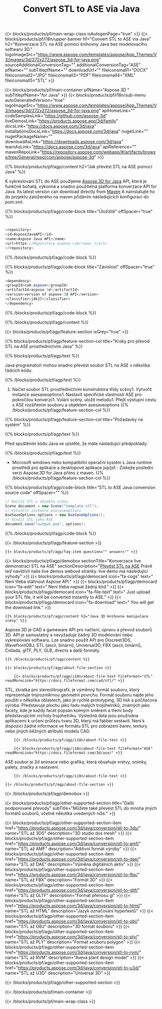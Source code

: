 ﻿---
title: Convert STL to ASE via Java 
weight: 1230
url: /cs/java/conversion/stl-to-ase/ 
description: Vzorek Java konverzní kód pro formát STL do souboru ASE. Použijte tento příkladný kód k převedení STL na ASE v rámci kterékoli aplikace založené na webu nebo ploše Java.
---
{{< blocks/products/pf/main-wrap-class isAutogenPage="true" >}}
{{< blocks/products/pf/i18n/upper-banner h1="Convert STL to ASE via Java" h2="Konverzace STL na ASE pomocí knihovny Java bez modelovacího softwaru 3D." logoImageSrc="https://www.aspose.com/templates/aspose/App_Themes/V3/images/3d/272x272/aspose_3d-for-java.png" sourceAdditionalConversionTag="" additionalConversionTag="ASE" pfName="" subTitlepfName="" downloadUrl="" fileiconsmall1="DOCX" fileiconsmall2="JPG" fileiconsmall3="PDF" fileiconsmall4="XML" fileiconsmall5="STL" >}}

{{< blocks/products/pf/main-container pfName="Aspose.3D " subTitlepfName="for Java" >}}
{{< blocks/products/pf/i18n/sub-menu autoGeneratedVersion="true" logoImageSrc="https://www.aspose.com/templates/aspose/App_Themes/V3/images/3d/272x272/aspose_3d-for-java.png" apiHomeLink="" codeSamplesLink="https://github.com/aspose-3d" liveDemosLink="https://products.aspose.app/3d/family" docsLink="https://docs.aspose.com/3d/java" installationsDocsLink="https://docs.aspose.com/3d/java" nugetLink="" nugetPackageName="" downloadAsLink="https://downloads.aspose.com/3d/java" learnAsLink="https://docs.aspose.com/3d/java" apiReference="" mavenRepoLink="https://repository.aspose.com/webapp/#/artifacts/browse/tree/General/repo/com/aspose/aspose-3d" >}}

{{% blocks/products/pf/agp/content h2="Jak převést STL na ASE pomocí Java" %}}

 K vykreslování STL do ASE použijeme
 [Aspose.3D for Java](https://products.aspose.com/3d/java) 
 API, která je funkčně bohatá, výkonná a snadno použitelná platforma konverzace API for Java. Its latest version can download directly from
 [Maven](https://repository.aspose.com/webapp/#/artifacts/browse/tree/General/repo/com/aspose/aspose-3d) 
 A nainstalujte ho do projektu založeného na maven přidáním následujících konfigurací do pom.xml.

{{% blocks/products/pf/agp/code-block title="Úložiště" offSpacer="true" %}}

```cs

<repository>
<id>AsposeJavaAPI</id>
<name>Aspose Java API</name>
<url>https://Repository.aspose.com/repo/ </url>
</repository>


```

{{% /blocks/products/pf/agp/code-block %}}

{{% blocks/products/pf/agp/code-block title="Závislost" offSpacer="true" %}}

```cs
<dependency>
<groupId>com.aspose</groupId>
<artifactId>aspose-3d</artifactId>
<version>version of aspose-3d API</version>
<classifier>jdk17</classifier>
</dependency>


```

{{% /blocks/products/pf/agp/code-block %}}

{{% /blocks/products/pf/agp/content %}}

{{< blocks/products/pf/agp/feature-section isGrey="true" >}}

{{% blocks/products/pf/agp/feature-section-col title="Kroky pro převod STL na ASE prostřednictvím Java" %}}

{{% blocks/products/pf/agp/text %}}

 Java programátoři mohou snadno převést soubor STL na ASE v několika řádcích kódu.

{{% /blocks/products/pf/agp/text %}}

1. Načíst soubor STL prostřednictvím konstruktora třídy scény1. Vytvořit instance asesaveoptions1. Nastavit specifické vlastnosti ASE pro pokročilou konverzii1. Volání scény. uložit metodu1. Přejít výstupní cestu s ASE rozšířením souboru a objektem asesaveoptions
{{% /blocks/products/pf/agp/feature-section-col %}}

{{% blocks/products/pf/agp/feature-section-col title="Požadavky na systém" %}}

{{% blocks/products/pf/agp/text %}}

 Před spuštěním kódu Java se ujistěte, že máte následující předpoklady.

{{% /blocks/products/pf/agp/text %}}

- Microsoft windows nebo kompatibilní operační systém s Java runtime prostředí pro aplikace a desktopové aplikace jsp/jsf.- Získejte poslední verzi Aspose.3D for Java přímo z maven.
{{% /blocks/products/pf/agp/feature-section-col %}}

{{% blocks/products/pf/agp/code-block title="STL to ASE Java conversion source code" offSpacer="" %}}

```cs
// Načíst STL v objektu scény 
Scene document = new Scene("template.stl");
// Vytvořit instance asesaveoptions 
AseSaveOptions options = new AseSaveOptions();
// Uložit STL jako ASE 
document.save("output.ase", options);   


```

{{% /blocks/products/pf/agp/code-block %}}

{{< /blocks/products/pf/agp/feature-section >}}

    {{< blocks/products/pf/agp/faq-item question="" answer="" >}}
 

<!-- aboutfile Starts -->

{{< blocks/products/pf/agp/demobox sectionTitle="Konverzace live demonstrací STL na ASE" sectionDescription="[Převést STL na ASE](https://products.aspose.app/3d/conversion/stl-to-ase) Právě teď navštívit naše live demos webové stránky. live demo má následující výhody" >}}
        {{< blocks/products/pf/agp/democard icon="fa-cogs" text=" Není třeba stáhnout Aspose API." >}}
        {{< blocks/products/pf/agp/democard icon="fa-edit" text=" Není třeba napsat žádný kód." >}}
        {{< blocks/products/pf/agp/democard icon="fa-file-text" text=" Just upload your STL file, it will be converted instantly to ASE." >}}
        {{< blocks/products/pf/agp/democard icon="fa-download" text=" You will get the download link." >}}

    {{% blocks/products/pf/agp/content h2="Java 3D knihovna manipulace scény" %}}

 Aspose.3D je CAD a gameware API pro načtení, úpravu a převod souborů 3D. API je samostatný a nevyžaduje žádný 3D modelování nebo vykreslování softwaru. Lze snadno použít API pro Discreet3DS, WavefrontOBJ, STL (ascii, binární), Universal3D, FBX (ascii, binární), Collada, glTF, PLY, GLB, directx a další formáty. 



    {{% /blocks/products/pf/agp/content %}}

    {{< blocks/products/pf/agp/about-file-section >}}

        {{< blocks/products/pf/agp/i18n/about-file-text fileFormat="STL" readMoreLink="https://docs.fileformat.com/cad/stl/" >}}

STL, zkratka pro stereolitrografii, je výměnný formát souboru, který reprezentuje trojrozměrnou geometrii povrchu. Formát souboru najde jeho použití v několika oblastech, jako je rychlé prototyping, 3D tisk a počítačová výroba. Představuje plochu jako řadu malých trojúhelníků, známých jako facety, kde je každý facet popsán kolmým směrem a třemi body představujícími vrcholy trojúhelníku. Výsledná data jsou používána aplikacemi k určení průřezu tvaru 3D, který má fabber sestavit. Není k dispozici žádné informace ve formátu STL pro zobrazení barev, textury nebo jiných běžných atributů modelu CAD.


        {{< /blocks/products/pf/agp/i18n/about-file-text >}}

        {{< blocks/products/pf/agp/i18n/about-file-text fileFormat="ASE" readMoreLink="https://docs.fileformat.com/3d/ase/" >}}

ASE soubor je 2d animace nebo grafika, která obsahuje vrstvy, snímky, palety, značky a nastavení.


        {{< /blocks/products/pf/agp/i18n/about-file-text >}}

    {{< /blocks/products/pf/agp/about-file-section >}}

{{< /blocks/products/pf/agp/demobox >}}

<!-- aboutfile Ends -->

{{< blocks/products/pf/agp/other-supported-section title="Další podporované převody" subTitle="Můžete také převést STL do mnoha jiných formátů souborů, včetně několika uvedených níže." >}}

{{< blocks/products/pf/agp/other-supported-section-item href="https://products.aspose.com/3d/java/conversion/stl-to-3ds/" name="STL až 3DS" description="3D studio dos mesh" >}}
{{< blocks/products/pf/agp/other-supported-section-item href="https://products.aspose.com/3d/java/conversion/stl-to-amf/" name="STL až AMF" description="Aditivní formát výroby" >}}
{{< blocks/products/pf/agp/other-supported-section-item href="https://products.aspose.com/3d/java/conversion/stl-to-dae/" name="STL až DAE" description="Výměna digitálních aktiv" >}}
{{< blocks/products/pf/agp/other-supported-section-item href="https://products.aspose.com/3d/java/conversion/stl-to-fbx/" name="STL až FBX" description="Formát 3D" >}}
{{< blocks/products/pf/agp/other-supported-section-item href="https://products.aspose.com/3d/java/conversion/stl-to-gltf/" name="STL až GLTF" description="Formát přenosu gl" >}}
{{< blocks/products/pf/agp/other-supported-section-item href="https://products.aspose.com/3d/java/conversion/stl-to-html/" name="STL až HTML" description="Jazyk označování hypertextů" >}}
{{< blocks/products/pf/agp/other-supported-section-item href="https://products.aspose.com/3d/java/conversion/stl-to-obj/" name="STL až OBJ" description="3D formát souboru" >}}
{{< blocks/products/pf/agp/other-supported-section-item href="https://products.aspose.com/3d/java/conversion/stl-to-ply/" name="STL až PLY" description="Formát souboru polygon" >}}
{{< blocks/products/pf/agp/other-supported-section-item href="https://products.aspose.com/3d/java/conversion/stl-to-rvm/" name="STL až RVM" description="Aveva plant design model" >}}
{{< blocks/products/pf/agp/other-supported-section-item href="https://products.aspose.com/3d/java/conversion/stl-to-u3d/" name="STL až U3D" description="Universal 3D" >}}

{{< /blocks/products/pf/agp/other-supported-section >}}

{{< /blocks/products/pf/main-container >}}
    
{{< /blocks/products/pf/main-wrap-class >}}